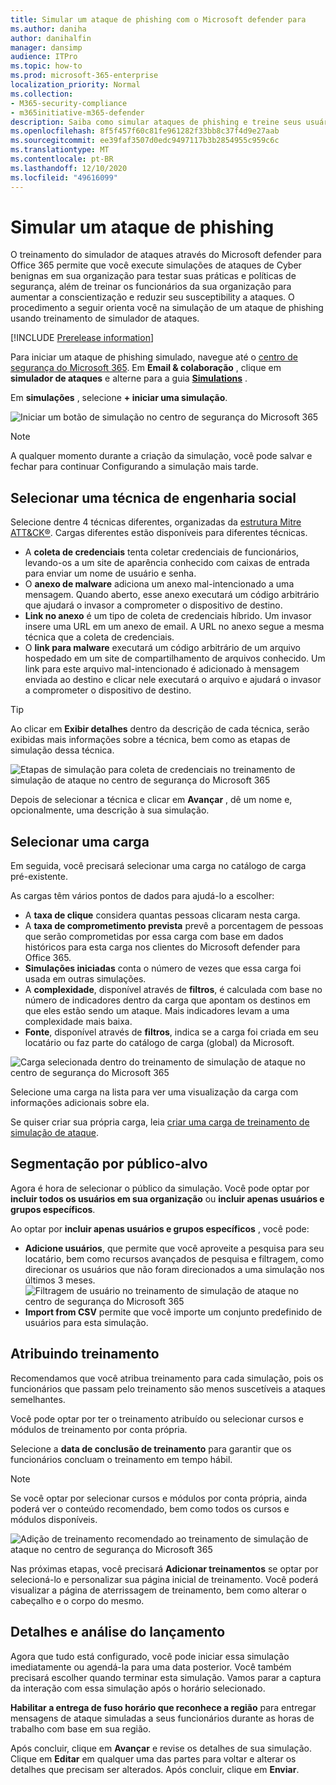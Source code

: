 ```yaml
---
title: Simular um ataque de phishing com o Microsoft defender para
ms.author: daniha
author: danihalfin
manager: dansimp
audience: ITPro
ms.topic: how-to
ms.prod: microsoft-365-enterprise
localization_priority: Normal
ms.collection:
- M365-security-compliance
- m365initiative-m365-defender
description: Saiba como simular ataques de phishing e treine seus usuários sobre prevenção de phishing com treinamento de simulação de ataque no Microsoft defender para Office 365.
ms.openlocfilehash: 8f5f457f60c81fe961282f33bb8c37f4d9e27aab
ms.sourcegitcommit: ee39faf3507d0edc9497117b3b2854955c959c6c
ms.translationtype: MT
ms.contentlocale: pt-BR
ms.lasthandoff: 12/10/2020
ms.locfileid: "49616099"
---
```

# <a name="simulate-a-phishing-attack"></a>Simular um ataque de phishing

O treinamento do simulador de ataques através do Microsoft defender para Office 365 permite que você execute simulações de ataques de Cyber benignas em sua organização para testar suas práticas e políticas de segurança, além de treinar os funcionários da sua organização para aumentar a conscientização e reduzir seu susceptibility a ataques. O procedimento a seguir orienta você na simulação de um ataque de phishing usando treinamento de simulador de ataques.

[!INCLUDE [Prerelease information](../includes/prerelease.md)]

Para iniciar um ataque de phishing simulado, navegue até o [centro de segurança do Microsoft 365](https://security.microsoft.com/). Em **Email & colaboração** , clique em **simulador de ataques** e alterne para a guia [**Simulations**](https://security.microsoft.com/attacksimulator?viewid=simulations) .

Em **simulações** , selecione **+ iniciar uma simulação**.

![Iniciar um botão de simulação no centro de segurança do Microsoft 365](../../media/attack-sim-preview-launch.png)

> [!NOTE]
> A qualquer momento durante a criação da simulação, você pode salvar e fechar para continuar Configurando a simulação mais tarde.

## <a name="selecting-a-social-engineering-technique"></a>Selecionar uma técnica de engenharia social

Selecione dentre 4 técnicas diferentes, organizadas da [estrutura Mitre ATT&CK®](https://attack.mitre.org/techniques/enterprise/). Cargas diferentes estão disponíveis para diferentes técnicas.

- A **coleta de credenciais** tenta coletar credenciais de funcionários, levando-os a um site de aparência conhecido com caixas de entrada para enviar um nome de usuário e senha.
- O **anexo de malware** adiciona um anexo mal-intencionado a uma mensagem. Quando aberto, esse anexo executará um código arbitrário que ajudará o invasor a comprometer o dispositivo de destino.
- **Link no anexo** é um tipo de coleta de credenciais híbrido. Um invasor insere uma URL em um anexo de email. A URL no anexo segue a mesma técnica que a coleta de credenciais.
- O **link para malware** executará um código arbitrário de um arquivo hospedado em um site de compartilhamento de arquivos conhecido. Um link para este arquivo mal-intencionado é adicionado à mensagem enviada ao destino e clicar nele executará o arquivo e ajudará o invasor a comprometer o dispositivo de destino.

> [!TIP]
> Ao clicar em **Exibir detalhes** dentro da descrição de cada técnica, serão exibidas mais informações sobre a técnica, bem como as etapas de simulação dessa técnica.
>
> ![Etapas de simulação para coleta de credenciais no treinamento de simulação de ataque no centro de segurança do Microsoft 365](../../media/attack-sim-preview-sim-steps.png)

Depois de selecionar a técnica e clicar em **Avançar** , dê um nome e, opcionalmente, uma descrição à sua simulação.

## <a name="selecting-a-payload"></a>Selecionar uma carga

Em seguida, você precisará selecionar uma carga no catálogo de carga pré-existente.

As cargas têm vários pontos de dados para ajudá-lo a escolher:

- A **taxa de clique** considera quantas pessoas clicaram nesta carga.
- A **taxa de comprometimento prevista** prevê a porcentagem de pessoas que serão comprometidas por essa carga com base em dados históricos para esta carga nos clientes do Microsoft defender para Office 365.
- **Simulações iniciadas** conta o número de vezes que essa carga foi usada em outras simulações.
- A **complexidade**, disponível através de **filtros**, é calculada com base no número de indicadores dentro da carga que apontam os destinos em que eles estão sendo um ataque. Mais indicadores levam a uma complexidade mais baixa.
- **Fonte**, disponível através de **filtros**, indica se a carga foi criada em seu locatário ou faz parte do catálogo de carga (global) da Microsoft.

![Carga selecionada dentro do treinamento de simulação de ataque no centro de segurança do Microsoft 365](../../media/attack-sim-preview-select-payload.png)

Selecione uma carga na lista para ver uma visualização da carga com informações adicionais sobre ela.

Se quiser criar sua própria carga, leia [criar uma carga de treinamento de simulação de ataque](attack-simulation-training-payloads.md).

## <a name="audience-targeting"></a>Segmentação por público-alvo

Agora é hora de selecionar o público da simulação. Você pode optar por **incluir todos os usuários em sua organização** ou **incluir apenas usuários e grupos específicos**.

Ao optar por **incluir apenas usuários e grupos específicos** , você pode:

- **Adicione usuários**, que permite que você aproveite a pesquisa para seu locatário, bem como recursos avançados de pesquisa e filtragem, como direcionar os usuários que não foram direcionados a uma simulação nos últimos 3 meses.
  ![Filtragem de usuário no treinamento de simulação de ataque no centro de segurança do Microsoft 365](../../media/attack-sim-preview-user-targeting.png)
- **Import from CSV** permite que você importe um conjunto predefinido de usuários para esta simulação.

## <a name="assigning-training"></a>Atribuindo treinamento

Recomendamos que você atribua treinamento para cada simulação, pois os funcionários que passam pelo treinamento são menos suscetíveis a ataques semelhantes.

Você pode optar por ter o treinamento atribuído ou selecionar cursos e módulos de treinamento por conta própria.

Selecione a **data de conclusão de treinamento** para garantir que os funcionários concluam o treinamento em tempo hábil.

> [!NOTE]
> Se você optar por selecionar cursos e módulos por conta própria, ainda poderá ver o conteúdo recomendado, bem como todos os cursos e módulos disponíveis.
>
> ![Adição de treinamento recomendado ao treinamento de simulação de ataque no centro de segurança do Microsoft 365](../../media/attack-sim-preview-add-training.png)

Nas próximas etapas, você precisará **Adicionar treinamentos** se optar por selecioná-lo e personalizar sua página inicial de treinamento. Você poderá visualizar a página de aterrissagem de treinamento, bem como alterar o cabeçalho e o corpo do mesmo.

## <a name="launch-details-and-review"></a>Detalhes e análise do lançamento

Agora que tudo está configurado, você pode iniciar essa simulação imediatamente ou agendá-la para uma data posterior. Você também precisará escolher quando terminar esta simulação. Vamos parar a captura da interação com essa simulação após o horário selecionado.

**Habilitar a entrega de fuso horário que reconhece a região** para entregar mensagens de ataque simuladas a seus funcionários durante as horas de trabalho com base em sua região.

Após concluir, clique em **Avançar** e revise os detalhes de sua simulação. Clique em **Editar** em qualquer uma das partes para voltar e alterar os detalhes que precisam ser alterados. Após concluir, clique em **Enviar**.

